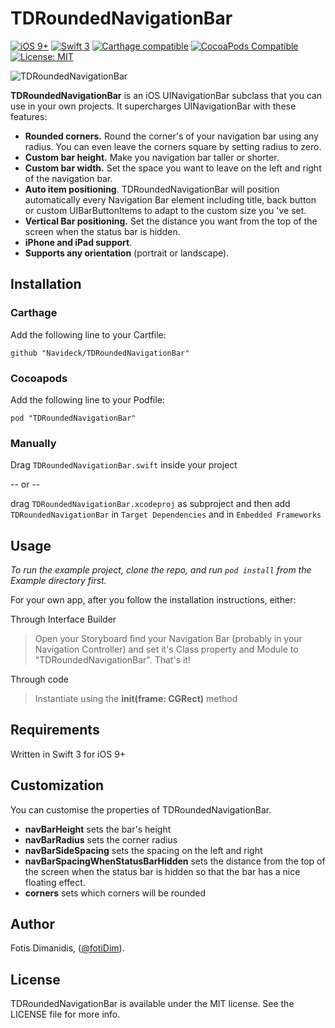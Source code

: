 # TDRoundedNavigationBar

[![iOS 9+](https://img.shields.io/badge/platform-iOS%209%2B-blue.svg)](https://img.shields.io/badge/platform-iOS%209%2B-blue.svg)
[![Swift 3](https://img.shields.io/badge/language-swift3-f48041.svg)](https://img.shields.io/badge/language-swift3-f48041.svg)
[![Carthage compatible](https://img.shields.io/badge/Carthage-compatible-4BC51D.svg?style=flat)](https://github.com/Carthage/Carthage)
[![CocoaPods Compatible](https://img.shields.io/cocoapods/v/TDRoundedNavigationBar.svg)](https://img.shields.io/cocoapods/v/TDRoundedNavigationBar.svg)
[![License: MIT](https://img.shields.io/badge/license-MIT-lightgrey.svg)](https://img.shields.io/badge/license-MIT-lightgrey.svg)

![TDRoundedNavigationBar](https://github.com/Navideck/TDRoundedNavigationBar/raw/master//Screenshots/TDRoundedNavigationBar.gif)


**TDRoundedNavigationBar** is an iOS UINavigationBar subclass that you can use in your own projects. It supercharges UINavigationBar with these features:

- **Rounded corners.** Round the corner's of your navigation bar using any radius. You can even leave the corners square by setting radius to zero.
- **Custom bar height.** Make you navigation bar taller or shorter.
- **Custom bar width.** Set the space you want to leave on the left and right of the navigation bar.
- **Auto item positioning**. TDRoundedNavigationBar will position automatically every Navigation Bar element including title, back button or custom UIBarButtonItems to adapt to the custom size you 've set.
- **Vertical Bar positioning.** Set the distance you want from the top of the screen when the status bar is hidden.
- **iPhone and iPad support**.
- **Supports any orientation** (portrait or landscape).

## Installation

### Carthage
Add the following line to your Cartfile:

```github "Navideck/TDRoundedNavigationBar"```

### Cocoapods
Add the following line to your Podfile:

```pod "TDRoundedNavigationBar"```

### Manually
Drag `TDRoundedNavigationBar.swift` inside your project

-- or --

drag `TDRoundedNavigationBar.xcodeproj` as subproject and then add `TDRoundedNavigationBar` in `Target Dependencies` and in `Embedded Frameworks`

## Usage

*To run the example project, clone the repo, and run `pod install` from the Example directory first.*

For your own app, after you follow the installation instructions, either:

Through Interface Builder
> Open your Storyboard find your Navigation Bar (probably in your Navigation Controller) and set it's Class property and Module to "TDRoundedNavigationBar". That's it!

Through code 
> Instantiate using the **init(frame: CGRect)** method

## Requirements
Written in Swift 3 for iOS 9+

## Customization

You can customise the properties of TDRoundedNavigationBar. 

- **navBarHeight** sets the bar's height
- **navBarRadius** sets the corner radius
- **navBarSideSpacing** sets the spacing on the left and right
- **navBarSpacingWhenStatusBarHidden** sets the distance from the top of the screen when the status bar is hidden so that the bar has a nice floating effect.
- **corners** sets which corners will be rounded

## Author

Fotis Dimanidis, ([@fotiDim](http://twitter.com/fotidim)).

## License

TDRoundedNavigationBar is available under the MIT license. See the LICENSE file for more info.
